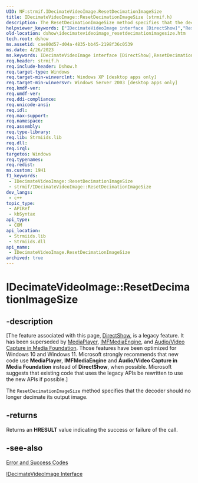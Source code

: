 ```yaml
---
UID: NF:strmif.IDecimateVideoImage.ResetDecimationImageSize
title: IDecimateVideoImage::ResetDecimationImageSize (strmif.h)
description: The ResetDecimationImageSize method specifies that the decoder should no longer decimate its output image.
helpviewer_keywords: ["IDecimateVideoImage interface [DirectShow]","ResetDecimationImageSize method","IDecimateVideoImage.ResetDecimationImageSize","IDecimateVideoImage::ResetDecimationImageSize","IDecimateVideoImageResetDecimationImageSize","ResetDecimationImageSize","ResetDecimationImageSize method [DirectShow]","ResetDecimationImageSize method [DirectShow]","IDecimateVideoImage interface","dshow.idecimatevideoimage_resetdecimationimagesize","strmif/IDecimateVideoImage::ResetDecimationImageSize"]
old-location: dshow\idecimatevideoimage_resetdecimationimagesize.htm
tech.root: dshow
ms.assetid: cae80d57-d04a-4835-bb45-2198f36c0539
ms.date: 4/26/2023
ms.keywords: IDecimateVideoImage interface [DirectShow],ResetDecimationImageSize method, IDecimateVideoImage.ResetDecimationImageSize, IDecimateVideoImage::ResetDecimationImageSize, IDecimateVideoImageResetDecimationImageSize, ResetDecimationImageSize, ResetDecimationImageSize method [DirectShow], ResetDecimationImageSize method [DirectShow],IDecimateVideoImage interface, dshow.idecimatevideoimage_resetdecimationimagesize, strmif/IDecimateVideoImage::ResetDecimationImageSize
req.header: strmif.h
req.include-header: Dshow.h
req.target-type: Windows
req.target-min-winverclnt: Windows XP [desktop apps only]
req.target-min-winversvr: Windows Server 2003 [desktop apps only]
req.kmdf-ver: 
req.umdf-ver: 
req.ddi-compliance: 
req.unicode-ansi: 
req.idl: 
req.max-support: 
req.namespace: 
req.assembly: 
req.type-library: 
req.lib: Strmiids.lib
req.dll: 
req.irql: 
targetos: Windows
req.typenames: 
req.redist: 
ms.custom: 19H1
f1_keywords:
 - IDecimateVideoImage::ResetDecimationImageSize
 - strmif/IDecimateVideoImage::ResetDecimationImageSize
dev_langs:
 - c++
topic_type:
 - APIRef
 - kbSyntax
api_type:
 - COM
api_location:
 - Strmiids.lib
 - Strmiids.dll
api_name:
 - IDecimateVideoImage.ResetDecimationImageSize
archived: true
---
```


# IDecimateVideoImage::ResetDecimationImageSize


## -description

\[The feature associated with this page, [DirectShow](/windows/win32/directshow/directshow), is a legacy feature. It has been superseded by [MediaPlayer](/uwp/api/Windows.Media.Playback.MediaPlayer), [IMFMediaEngine](/windows/win32/api/mfmediaengine/nn-mfmediaengine-imfmediaengine), and [Audio/Video Capture in Media Foundation](/windows/win32/medfound/audio-video-capture-in-media-foundation). Those features have been optimized for Windows 10 and Windows 11. Microsoft strongly recommends that new code use **MediaPlayer**, **IMFMediaEngine** and **Audio/Video Capture in Media Foundation** instead of **DirectShow**, when possible. Microsoft suggests that existing code that uses the legacy APIs be rewritten to use the new APIs if possible.\]

The <code>ResetDecimationImageSize</code> method specifies that the decoder should no longer decimate its output image.



## -returns

Returns an <b>HRESULT</b> value indicating the success or failure of the call.

## -see-also

<a href="/windows/desktop/DirectShow/error-and-success-codes">Error and Success Codes</a>



<a href="/windows/desktop/api/strmif/nn-strmif-idecimatevideoimage">IDecimateVideoImage Interface</a>
